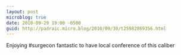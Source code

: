 ```yaml
---
layout: post
microblog: true
date: 2010-09-29 19:00 -0500
guid: http://padraic.micro.blog/2010/09/30/t25982869356.html
---
```

Enjoying #surgecon fantastic to have local conference of this caliber
